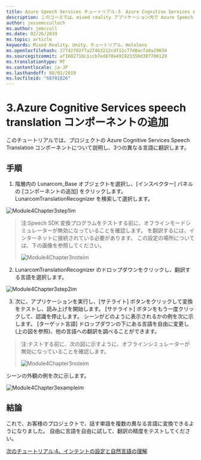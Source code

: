 ```yaml
---
title: Azure Speech Services チュートリアル-3. Azure Cognitive Services speech translation コンポーネントの追加
description: このコースでは、mixed reality アプリケーション内で Azure Speech SDK を実装する方法について説明します。
author: jessemcculloch
ms.author: jemccull
ms.date: 02/26/2019
ms.topic: article
keywords: Mixed Reality、Unity、チュートリアル、Hololens
ms.openlocfilehash: 27742702f7a274b3212cdf12c77d8acfa0a29834
ms.sourcegitcommit: af1602710c1ccb7ed870a491923350d387706129
ms.translationtype: MT
ms.contentlocale: ja-JP
ms.lasthandoff: 08/01/2019
ms.locfileid: "68701826"
---
```

# <a name="3-adding-the-azure-cognitive-services-speech-translation-component"></a>3.Azure Cognitive Services speech translation コンポーネントの追加

このチュートリアルでは、プロジェクトの Azure Cognitive Services Speech Translation コンポーネントについて説明し、3つの異なる言語に翻訳します。 

## <a name="instructions"></a>手順

1. 階層内の Lunarcom_Base オブジェクトを選択し、[インスペクター] パネルの [コンポーネントの追加] をクリックします。 LunarcomTranslationRecognizer を検索して選択します。

![Module4Chapter3step1im](images/module4chapter3step1im.PNG)

> 注:Speech SDK 変換プログラムをテストする前に、オフラインモードシミュレーターが無効になっていることを確認します。 を翻訳するには、インターネットに接続されている必要があります。 この設定の場所については、下の画像を参照してください。 
>
> ![Module4Chapter3noteim](images/module4chapter3noteim.PNG)

2. LunarcomTranslationRecognizer のドロップダウンをクリックし、翻訳する言語を選択します。

![Module4Chapter3step2im](images/module4chapter3step2im.PNG)

3. 次に、アプリケーションを実行し、[サテライト] ボタンをクリックして変換をテストし、読み上げを開始します。 [サテライト] ボタンをもう一度クリックして、認識を停止します。 シーンがどのように表示されるかの例を次に示します。 [ターゲット言語] ドロップダウンの下にある言語を自由に変更し (上の図を参照)、他の言語への翻訳を調べることができます。

> 注:テストする前に、次の図に示すように、オフラインシミュレーターが無効になっていることを確認します。
>
> ![Module4Chapter3noteim](images/module4chapter3noteim.PNG)

シーンの外観の例を次に示します。

![Module4Chapter3exampleim](images/module4chapter3exampleim.PNG)

## <a name="congratulations"></a>結論

これで、お客様のプロジェクトで、話す単語を複数の異なる言語に変換できるようになりました。 自由に言語を自由に試して、翻訳の精度をテストしてください。 

[次のチュートリアル:4。インテントの設定と自然言語の理解](mrlearning-speechSDK-ch4.md)

